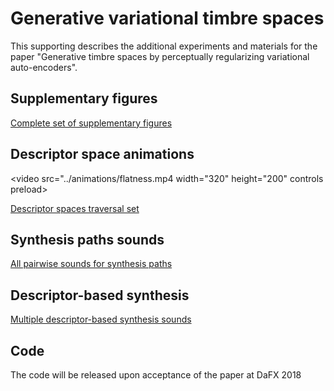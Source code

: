 # Generative variational timbre spaces

This supporting describes the additional experiments and materials for the paper "Generative timbre spaces by perceptually regularizing variational auto-encoders".


## Supplementary figures

[Complete set of supplementary figures](figures)

## Descriptor space animations

<video src="../animations/flatness.mp4 width="320" height="200" controls preload></video>

[Descriptor spaces traversal set](spaces)

## Synthesis paths sounds

[All pairwise sounds for synthesis paths](path-synthesis)

## Descriptor-based synthesis 

[Multiple descriptor-based synthesis sounds](descriptor-synthesis)

## Code

The code will be released upon acceptance of the paper at DaFX 2018
